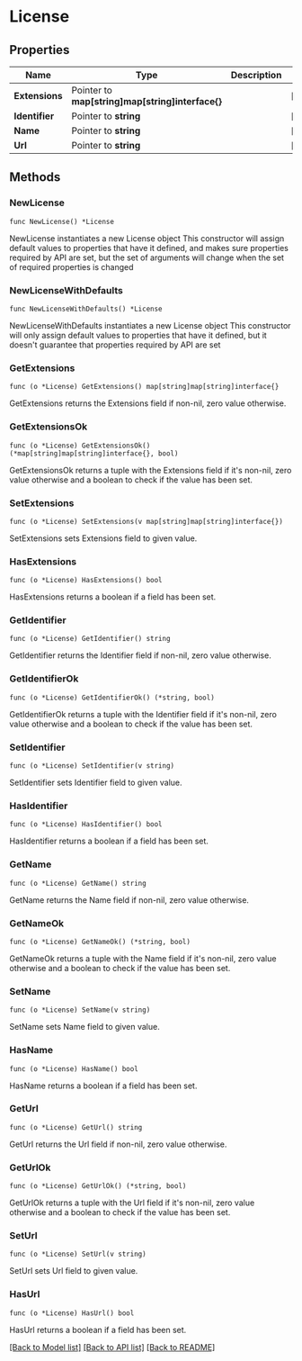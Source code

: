 # License

## Properties

Name | Type | Description | Notes
------------ | ------------- | ------------- | -------------
**Extensions** | Pointer to **map[string]map[string]interface{}** |  | [optional] 
**Identifier** | Pointer to **string** |  | [optional] 
**Name** | Pointer to **string** |  | [optional] 
**Url** | Pointer to **string** |  | [optional] 

## Methods

### NewLicense

`func NewLicense() *License`

NewLicense instantiates a new License object
This constructor will assign default values to properties that have it defined,
and makes sure properties required by API are set, but the set of arguments
will change when the set of required properties is changed

### NewLicenseWithDefaults

`func NewLicenseWithDefaults() *License`

NewLicenseWithDefaults instantiates a new License object
This constructor will only assign default values to properties that have it defined,
but it doesn't guarantee that properties required by API are set

### GetExtensions

`func (o *License) GetExtensions() map[string]map[string]interface{}`

GetExtensions returns the Extensions field if non-nil, zero value otherwise.

### GetExtensionsOk

`func (o *License) GetExtensionsOk() (*map[string]map[string]interface{}, bool)`

GetExtensionsOk returns a tuple with the Extensions field if it's non-nil, zero value otherwise
and a boolean to check if the value has been set.

### SetExtensions

`func (o *License) SetExtensions(v map[string]map[string]interface{})`

SetExtensions sets Extensions field to given value.

### HasExtensions

`func (o *License) HasExtensions() bool`

HasExtensions returns a boolean if a field has been set.

### GetIdentifier

`func (o *License) GetIdentifier() string`

GetIdentifier returns the Identifier field if non-nil, zero value otherwise.

### GetIdentifierOk

`func (o *License) GetIdentifierOk() (*string, bool)`

GetIdentifierOk returns a tuple with the Identifier field if it's non-nil, zero value otherwise
and a boolean to check if the value has been set.

### SetIdentifier

`func (o *License) SetIdentifier(v string)`

SetIdentifier sets Identifier field to given value.

### HasIdentifier

`func (o *License) HasIdentifier() bool`

HasIdentifier returns a boolean if a field has been set.

### GetName

`func (o *License) GetName() string`

GetName returns the Name field if non-nil, zero value otherwise.

### GetNameOk

`func (o *License) GetNameOk() (*string, bool)`

GetNameOk returns a tuple with the Name field if it's non-nil, zero value otherwise
and a boolean to check if the value has been set.

### SetName

`func (o *License) SetName(v string)`

SetName sets Name field to given value.

### HasName

`func (o *License) HasName() bool`

HasName returns a boolean if a field has been set.

### GetUrl

`func (o *License) GetUrl() string`

GetUrl returns the Url field if non-nil, zero value otherwise.

### GetUrlOk

`func (o *License) GetUrlOk() (*string, bool)`

GetUrlOk returns a tuple with the Url field if it's non-nil, zero value otherwise
and a boolean to check if the value has been set.

### SetUrl

`func (o *License) SetUrl(v string)`

SetUrl sets Url field to given value.

### HasUrl

`func (o *License) HasUrl() bool`

HasUrl returns a boolean if a field has been set.


[[Back to Model list]](../README.md#documentation-for-models) [[Back to API list]](../README.md#documentation-for-api-endpoints) [[Back to README]](../README.md)


